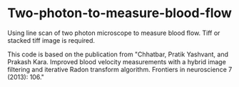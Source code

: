 # Two-photon-to-measure-blood-flow
Using line scan of two photon microscope to measure blood flow. Tiff or stacked tiff image is required.

This code is based on the publication from "Chhatbar, Pratik Yashvant, and Prakash Kara. Improved blood velocity measurements with a hybrid image filtering and iterative Radon transform algorithm. Frontiers in neuroscience 7 (2013): 106."
